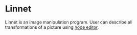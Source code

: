 # Linnet

Linnet is an image manipulation program. User can describe all transformations of a picture using [node editor](https://en.wikipedia.org/wiki/Node_graph_architecture).
